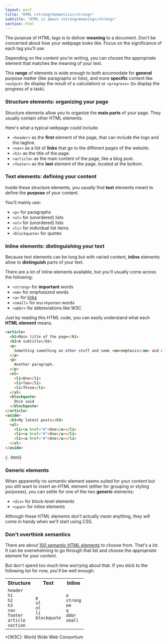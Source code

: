 ```yaml
---
layout: post
title: "HTML <strong>Semantics</strong>"
subtitle: "HTML is about <strong>meaning</strong>"
section: html
---
```


The purpose of HTML tags is to deliver **meaning** to a document. Don't be concerned about how your webpage looks like. Focus on the significance of each tag you'll use.

Depending on the content you're writing, you can choose the appropriate element that matches the meaning of your text.

This **range** of elements is wide enough to both accomodate for **general** purpose matter (like paragraphs or lists), and more **specific** content like `<output>` (to display the result of a calculation) or `<progress>` (to display the progress of a task).

### Structure elements: organizing your page

Structure elements allow you to organize the **main parts** of your page. They usually contain other HTML elements.

Here's what a typical webpage could include:

* `<header>` as the **first** element of the page, that can include the logo and the tagline.
* `<nav>` as a list of **links** that go to the different pages of the website.
* `<h1>` as the title of the page.
* `<article>` as the main content of the page, like a blog post.
* `<footer>` as the **last** element of the page, located at the bottom.

### Text elements: defining your content

Inside these structure elements, you usually find **text** elements meant to define the **purpose** of your content.

You'll mainly use:

* `<p>` for paragraphs
* `<ul>` for (unordered) lists
* `<ol>` for (unordered) lists
* `<li>` for individual list items
* `<blockquote>` for quotes

### Inline elements: distinguishing your text

Because text elements can be long but with varied content, **inline** elements allow to **distinguish** parts of your text.

There are a lot of inline elements available, but you'll usually come across the following:

<ul>
  <li><code>&lt;strong&gt;</code> for <strong>important</strong> words</li>
  <li><code>&lt;em&gt;</code> for <em>emphasized</em> words</li>
  <li><code>&lt;a&gt;</code> for <a href="#">links</a></li>
  <li><code>&lt;small&gt;</code> for <small>less important</small> words</li>
  <li><code>&lt;abbr&gt;</code> for abbreviations like W3C</li>
</ul>

<aside class="comments">
  Just by reading this HTML code, you can easily understand what each <strong>HTML element</strong> means.
</aside>

```html
<article>
  <h1>Main title of the page</h1>
  <h2>A subtitle</h2>
  <p>
    Something something an other stuff and some <em>emphasis</em> and even <strong>important</strong> words.
  </p>
  <p>
    Another paragraph.
  </p>
  <ul>
    <li>One</li>
    <li>Two</li>
    <li>Three</li>
  </ul>
  <blockquote>
    Once said
  </blockquote>
</article>
<aside>
  <h3>My latest posts</h3>
  <ul>
    <li><a href="#">One</a></li>
    <li><a href="#">One</a></li>
    <li><a href="#">One</a></li>
  </ul>
</aside>
```
{: .html}


### Generic elements

When apparently no _semantic_ element seems suited for your content but you still want to insert an HTML element (either for grouping or styling purposes), you can settle for one of the two **generic** elements:

* `<div>` for block-level elements
* `<span>` for inline elements

Although these HTML elements don't actually _mean_ anything, they will come in handy when we'll start using CSS.

### Don't overthink semantics

There are about [100 semantic HTML elements](https://developer.mozilla.org/en-US/docs/Web/HTML/Element) to choose from. That's a _lot_. It can be overwhelming to go through that list and choose the _appropriate_ element for your content.

But don't spend too much time worrying about that. If you stick to the following list for now, you'll be well enough:

<div class="table">
  <table>
    <tr>
      <th>Structure</th>
      <th>Text</th>
      <th>Inline</th>
    </tr>
    <tr>
      <td>
        <code>header</code><br>
        <code>h1</code><br>
        <code>h2</code><br>
        <code>h3</code><br>
        <code>nav</code><br>
        <code>footer</code><br>
        <code>article</code><br>
        <code>section</code>
      </td>
      <td>
        <code>p</code><br>
        <code>ul</code><br>
        <code>ol</code><br>
        <code>li</code><br>
        <code>blockquote</code>
      </td>
      <td>
        <code>a</code><br>
        <code>strong</code><br>
        <code>em</code><br>
        <code>q</code><br>
        <code>abbr</code><br>
        <code>small</code>
      </td>
    </tr>
  </table>
</div>

*[W3C]: World Wide Web Consortium